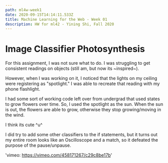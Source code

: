 ```yaml
---
path: ml4w-week1
date: 2020-09-15T14:14:11.533Z
title: Machine Learning for the Web - Week 01
description: HW for ml42 - Yining Shi, Fall 2020
---
```

# Image Classifier Photosynthesis

For this assignment, I was not sure what to do. I was struggling to get consistent readings on objects (still am, but now its ~inspired~). 

However, when I was working on it, I noticed that the lights on my ceiling were registering as "spotlight." I was able to recreate that reading with my phone flashlight.

I had some sort of working code left over from undergrad that used states to grow flowers over time. So, I used the spotlight as the sun. When the sun is out, the flowers are able to grow, otherwise they stop growing/moving in the wind.

I think its cute ^u^

I did try to add some other classifiers to the if statements, but it turns out my entire room looks like an Oscilloscope and a match, so it defeated the purpose of the pause/unpause. 

'vimeo: https://vimeo.com/458171267/c29c8be17b'
